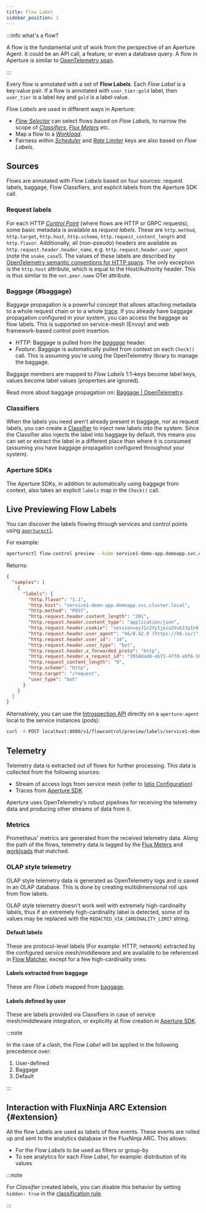 ```yaml
---
title: Flow Label
sidebar_position: 1
---
```


:::info what's a flow?

A flow is the fundamental unit of work from the perspective of an Aperture
Agent. It could be an API call, a feature, or even a database query. A flow in
Aperture is similar to [OpenTelemetry span][span].

:::

Every flow is annotated with a set of **Flow Labels**. Each _Flow Label_ is a
key:value pair. If a flow is annotated with `user_tier:gold` label, then
`user_tier` is a label key and `gold` is a label value.

_Flow Labels_ are used in different ways in Aperture:

- [_Flow Selector_][flow-selector] can select flows based on _Flow Labels_, to
  narrow the scope of [_Classifiers_][classifier], [_Flux Meters_][flux-meter]
  etc.
- Map a flow to a [_Workload_][workload].
- Fairness within [_Scheduler_][scheduler] and [_Rate Limiter_][ratelimiter]
  keys are also based on _Flow Labels_.

## Sources

Flows are annotated with _Flow Labels_ based on four sources: request labels,
baggage, Flow Classifiers, and explicit labels from the Aperture SDK call.

### Request labels

For each HTTP [_Control Point_][control-point] (where flows are HTTP or GRPC
requests), some basic metadata is available as _request labels_. These are
`http.method`, `http.target`, `http.host`, `http.scheme`,
`http.request_content_length` and `http.flavor`. Additionally, all (non-pseudo)
headers are available as `http.request.header.header_name`, e.g.
`http.request.header.user_agent` (note the `snake_case`!). The values of these
labels are described by [OpenTelemetry semantic conventions for HTTP
spans][otel-conventions]. The only exception is the `http.host` attribute, which
is equal to the Host/Authority header. This is thus similar to the
`net.peer.name` OTel attribute.

### Baggage {#baggage}

Baggage propagation is a powerful concept that allows attaching metadata to a
whole request chain or to a whole [trace][traces]. If you already have baggage
propagation configured in your system, you can access the baggage as flow
labels. This is supported on service-mesh (Envoy) and web framework-based
control point insertion.

- _HTTP_: Baggage is pulled from the [_baggage_][baggage] header.
- _Feature_: Baggage is automatically pulled from context on each `Check()`
  call. This is assuming you're using the OpenTelemetry library to manage the
  baggage.

Baggage members are mapped to _Flow Labels_ 1:1–keys become label keys, values
become label values (properties are ignored).

Read more about baggage propagation on:
[Baggage | OpenTelemetry](https://opentelemetry.io/docs/concepts/signals/baggage/).

### Classifiers

When the labels you need aren't already present in baggage, nor as request
labels, you can create a [Classifier][Classifier] to inject new labels into the
system. Since the Classifier also injects the label into baggage by default,
this means you can set or extract the label in a different place than where it
is consumed (assuming you have baggage propagation configured throughout your
system).

### Aperture SDKs

The Aperture SDKs, in addition to automatically using baggage from context, also
takes an explicit `labels` map in the `Check()` call.

## Live Previewing Flow Labels

You can discover the labels flowing through services and control points using
[`aperturectl`][aperturectl].

For example:

```sh
aperturectl flow-control preview --kube service1-demo-app.demoapp.svc.cluster.local ingress
```

Returns:

```json
{
  "samples": [
    {
      "labels": {
        "http.flavor": "1.1",
        "http.host": "service1-demo-app.demoapp.svc.cluster.local",
        "http.method": "POST",
        "http.request.header.content_length": "201",
        "http.request.header.content_type": "application/json",
        "http.request.header.cookie": "session=eyJ1c2VyIjoia2Vub2JpIn0.YbsY4Q.kTaKRTyOIfVlIbNB48d9YH6Q0wo",
        "http.request.header.user_agent": "k6/0.42.0 (https://k6.io/)",
        "http.request.header.user_id": "14",
        "http.request.header.user_type": "bot",
        "http.request.header.x_forwarded_proto": "http",
        "http.request.header.x_request_id": "3958dad8-eb71-47f0-a9f6-500cccb097d2",
        "http.request_content_length": "0",
        "http.scheme": "http",
        "http.target": "/request",
        "user_type": "bot"
      }
    }
  ]
}
```

Alternatively, you can use the
[Introspection API](reference/api/agent/flow-preview-service-preview-flow-labels.api.mdx)
directly on a `aperture-agent` local to the service instances (pods):

```sh
curl -X POST localhost:8080/v1/flowcontrol/preview/labels/service1-demo-app.demoapp.svc.cluster.local/ingress?samples=1
```

## Telemetry

Telemetry data is extracted out of flows for further processing. This data is
collected from the following sources:

- Stream of access logs from service mesh (refer to [Istio
  Configuration][istio])
- Traces from [Aperture SDK][aperture-go]

Aperture uses OpenTelemetry's robust pipelines for receiving the telemetry data
and producing other streams of data from it.

### Metrics

Prometheus' metrics are generated from the received telemetry data. Along the
path of the flows, telemetry data is tagged by the [Flux Meters][flux-meter] and
[workloads][workload] that matched.

### OLAP style telemetry

OLAP style telemetry data is generated as OpenTelemetry logs and is saved in an
OLAP database. This is done by creating multidimensional roll ups from flow
labels.

OLAP style telemetry doesn't work well with extremely high-cardinality labels,
thus if an extremely high-cardinality label is detected, some of its values may
be replaced with the `REDACTED_VIA_CARDINALITY_LIMIT` string.

#### Default labels

These are protocol-level labels (For example: HTTP, network) extracted by the
configured service mesh/middleware and are available to be referenced in [Flow
Matcher][flow-matcher], except for a few high-cardinality ones.

#### Labels extracted from baggage

These are _Flow Labels_ mapped from [baggage](#baggage).

#### Labels defined by user

These are labels provided via Classifiers in case of service mesh/middleware
integration, or explicitly at flow creation in [Aperture SDK][aperture-go].

:::note

In the case of a clash, the _Flow Label_ will be applied in the following
precedence over:

1. User-defined
2. Baggage
3. Default

:::

## Interaction with FluxNinja ARC Extension {#extension}

All the flow Labels are used as labels of flow events. These events are rolled
up and sent to the analytics database in the FluxNinja ARC. This allows:

- For the _Flow Labels_ to be used as filters or group-by
- To see analytics for each _Flow Label_, for example: distribution of its
  values

:::note

For _Classifier_ created labels, you can disable this behavior by setting
`hidden: true` in the [classification rule](/reference/policies/spec.md#rule).

:::

[flow-selector]: ./flow-selector.md
[Classifier]: ./resources/classifier.md
[workload]: ./components/concurrency-limiter.md#workload
[ratelimiter]: ./components/rate-limiter.md
[scheduler]: ./components/concurrency-limiter.md#scheduler
[flux-meter]: ./resources/flux-meter.md
[baggage]: https://www.w3.org/TR/baggage/#baggage-http-header-format
[traces]:
  https://opentelemetry.io/docs/concepts/observability-primer/#distributed-traces
[control-point]: ./flow-selector.md#control-point
[otel-conventions]:
  https://github.com/open-telemetry/opentelemetry-specification/blob/main/specification/trace/semantic_conventions/http.md
[aperture-go]: https://github.com/FluxNinja/aperture-go
[istio]: /get-started/integrations/flow-control/envoy/istio.md
[span]: https://opentelemetry.io/docs/reference/specification/trace/api/#span
[aperturectl]: /get-started/aperture-cli/aperture-cli.md
[flow-matcher]: ./flow-selector.md#flow-matcher
